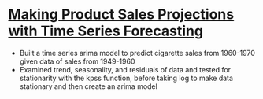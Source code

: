 # [Making Product Sales Projections with Time Series Forecasting](https://github.com/HarshaMalireddy/Data-Science-Portfolio/blob/main/Springboard%20Projects/Time%20Series%20Forecasting/Making%20Product%20Sales%20Projections%20with%20Time%20Series%20Forecasting.ipynb) 

- Built a time series arima model to predict cigarette sales from 1960-1970 given data of sales from 1949-1960
- Examined trend, seasonality, and residuals of data and tested for stationarity with the kpss function, before taking log to make data stationary and then create an arima model 
